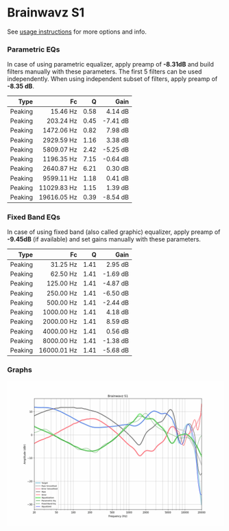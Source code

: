 # Brainwavz S1
See [usage instructions](https://github.com/jaakkopasanen/AutoEq#usage) for more options and info.

### Parametric EQs
In case of using parametric equalizer, apply preamp of **-8.31dB** and build filters manually
with these parameters. The first 5 filters can be used independently.
When using independent subset of filters, apply preamp of **-8.35 dB**.

| Type    | Fc          |    Q | Gain     |
|--------:|------------:|-----:|---------:|
| Peaking | 15.46 Hz    | 0.58 | 4.14 dB  |
| Peaking | 203.24 Hz   | 0.45 | -7.41 dB |
| Peaking | 1472.06 Hz  | 0.82 | 7.98 dB  |
| Peaking | 2929.59 Hz  | 1.16 | 3.38 dB  |
| Peaking | 5809.07 Hz  | 2.42 | -5.25 dB |
| Peaking | 1196.35 Hz  | 7.15 | -0.64 dB |
| Peaking | 2640.87 Hz  | 6.21 | 0.30 dB  |
| Peaking | 9599.11 Hz  | 1.18 | 0.41 dB  |
| Peaking | 11029.83 Hz | 1.15 | 1.39 dB  |
| Peaking | 19616.05 Hz | 0.39 | -8.54 dB |

### Fixed Band EQs
In case of using fixed band (also called graphic) equalizer, apply preamp of **-9.45dB**
(if available) and set gains manually with these parameters.

| Type    | Fc          |    Q | Gain     |
|--------:|------------:|-----:|---------:|
| Peaking | 31.25 Hz    | 1.41 | 2.95 dB  |
| Peaking | 62.50 Hz    | 1.41 | -1.69 dB |
| Peaking | 125.00 Hz   | 1.41 | -4.87 dB |
| Peaking | 250.00 Hz   | 1.41 | -6.50 dB |
| Peaking | 500.00 Hz   | 1.41 | -2.44 dB |
| Peaking | 1000.00 Hz  | 1.41 | 4.18 dB  |
| Peaking | 2000.00 Hz  | 1.41 | 8.59 dB  |
| Peaking | 4000.00 Hz  | 1.41 | 0.56 dB  |
| Peaking | 8000.00 Hz  | 1.41 | -1.38 dB |
| Peaking | 16000.01 Hz | 1.41 | -5.68 dB |

### Graphs
![](./Brainwavz%20S1.png)